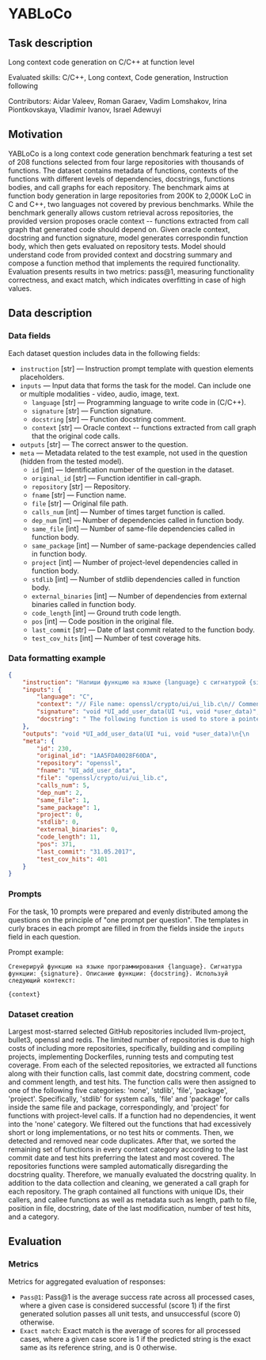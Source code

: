 # YABLoCo


## Task description

Long context code generation on C/C++ at function level

Evaluated skills: C/C++, Long context, Code generation, Instruction following

Contributors: Aidar Valeev, Roman Garaev, Vadim Lomshakov, Irina Piontkovskaya, Vladimir Ivanov, Israel Adewuyi


## Motivation

YABLoCo is a long context code generation benchmark featuring a test set of 208 functions selected from four large repositories with
thousands of functions. The dataset contains metadata of functions, contexts of the functions with different levels of dependencies,
docstrings, functions bodies, and call graphs for each repository. The benchmark aims at function body generation in large repositories
from 200K to 2,000K LoC in C and C++, two languages not covered by previous benchmarks. While the benchmark generally allows custom
retrieval across repositories, the provided version proposes oracle context -- functions extracted from call graph that generated code
should depend on. Given oracle context, docstring and function signature, model generates correspondin function body, which then gets
evaluated on repository tests. Model should understand code from provided context and docstring summary and compose a function method
that implements the required functionality. Evaluation presents results in two metrics: pass@1, measuring functionality correctness,
and exact match, which indicates overfitting in case of high values.


## Data description

### Data fields

Each dataset question includes data in the following fields:

- `instruction` [str] — Instruction prompt template with question elements placeholders.
- `inputs` — Input data that forms the task for the model. Can include one or multiple modalities - video, audio, image, text.
    - `language` [str] — Programming language to write code in (C/C++).
    - `signature` [str] — Function signature.
    - `docstring` [str] — Function docstring comment.
    - `context` [str] — Oracle context -- functions extracted from call graph that the original code calls.
- `outputs` [str] — The correct answer to the question.
- `meta` — Metadata related to the test example, not used in the question (hidden from the tested model).
    - `id` [int] — Identification number of the question in the dataset.
    - `original_id` [str] — Function identifier in call-graph.
    - `repository` [str] — Repository.
    - `fname` [str] — Function name.
    - `file` [str] — Original file path.
    - `calls_num` [int] — Number of times target function is called.
    - `dep_num` [int] — Number of dependencies called in function body.
    - `same_file` [int] — Number of same-file dependencies called in function body.
    - `same_package` [int] — Number of same-package dependencies called in function body.
    - `project` [int] — Number of project-level dependencies called in function body.
    - `stdlib` [int] — Number of stdlib dependencies called in function body.
    - `external_binaries` [int] — Number of dependencies from external binaries called in function body.
    - `code_length` [int] — Ground truth code length.
    - `pos` [int] — Code position in the original file.
    - `last_commit` [str] — Date of last commit related to the function body.
    - `test_cov_hits` [int] — Number of test coverage hits.


### Data formatting example

```json
{
    "instruction": "Напиши функцию на языке {language} с сигнатурой {signature} и следующим описанием: {docstring}. Используй следующий контекст:\n\n{context}",
    "inputs": {
        "language": "C",
        "context": "// File name: openssl/crypto/ui/ui_lib.c\n// Comment: \nvoid *(*UI_method_get_data_duplicator(const UI_METHOD *method)) (UI *, void *)\n{\n    if (method != NULL)\n        return method->ui_duplicate_data;\n    return NULL;\n}",
        "signature": "void *UI_add_user_data(UI *ui, void *user_data)",
        "docstring": " The following function is used to store a pointer to user-specific data.\nAny previous such pointer will be returned and replaced.\nFor callback purposes, this function makes a lot more sense than using\nex_data, since the latter requires that different parts of OpenSSL or\napplications share the same ex_data index.\nNote that the UI_OpenSSL() method completely ignores the user data. Other\nmethods may not, however."
    },
    "outputs": "void *UI_add_user_data(UI *ui, void *user_data)\n{\n    void *old_data = ui->user_data;\n\n    if ((ui->flags & UI_FLAG_DUPL_DATA) != 0) {\n        ui->meth->ui_destroy_data(ui, old_data);\n        old_data = NULL;\n    }\n    ui->user_data = user_data;\n    ui->flags &= ~UI_FLAG_DUPL_DATA;\n    return old_data;\n}",
    "meta": {
        "id": 230,
        "original_id": "1AA5FDA0028F60DA",
        "repository": "openssl",
        "fname": "UI_add_user_data",
        "file": "openssl/crypto/ui/ui_lib.c",
        "calls_num": 5,
        "dep_num": 2,
        "same_file": 1,
        "same_package": 1,
        "project": 0,
        "stdlib": 0,
        "external_binaries": 0,
        "code_length": 11,
        "pos": 371,
        "last_commit": "31.05.2017",
        "test_cov_hits": 401
    }
}
```


### Prompts

For the task, 10 prompts were prepared and evenly distributed among the questions on the principle of "one prompt per question". The templates in curly braces in each prompt are filled in from the fields inside the `inputs` field in each question.

Prompt example:

```
Сгенерируй функцию на языке программирования {language}. Сигнатура функции: {signature}. Описание функции: {docstring}. Используй следующий контекст:

{context}
```


### Dataset creation

Largest most-starred selected GitHub repositories included llvm-project, bullet3, openssl and redis. The limited number of repositories is due
to high costs of including more repositories, specifically, building and compiling projects, implementing Dockerfiles, running tests and 
computing test coverage. From each of the selected repositories, we extracted all functions along with their function calls, last commit date,
docstring comment, code and comment length, and test hits. The function calls were then assigned to one of the following five categories: 'none',
'stdlib', 'file', 'package', 'project'. Specifically, 'stdlib' for system calls, 'file' and 'package' for calls inside the same file and package,
correspondingly, and 'project' for functions with project-level calls. If a function had no dependencies, it went into the 'none' category. We
filtered out the functions that had excessively short or long implementations, or no test hits or comments. Then, we detected and removed near
code duplicates. After that, we sorted the remaining set of functions in every context category according to the last commit date and test hits
preferring the latest and most covered. The repositories functions were sampled automatically disregarding the docstring quality. Therefore, we
manually evaluated the docstring quality. In addition to the data collection and cleaning, we generated a call graph for each repository. The
graph contained all functions with unique IDs, their callers, and callee functions as well as metadata such as length, path to file, position
in file, docstring, date of the last modification, number of test hits, and a category.


## Evaluation


### Metrics

Metrics for aggregated evaluation of responses:

- `Pass@1`: Pass@1 is the average success rate across all processed cases, where a given case is considered successful (score 1) if the first generated solution passes all unit tests, and unsuccessful (score 0) otherwise.
- `Exact match`: Exact match is the average of scores for all processed cases, where a given case score is 1 if the predicted string is the exact same as its reference string, and is 0 otherwise.
